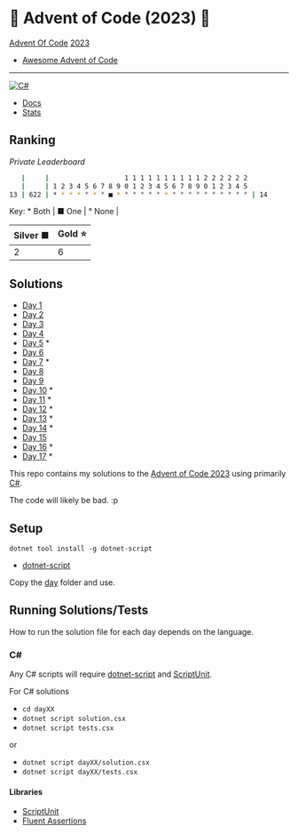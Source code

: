 # 🎄 Advent of Code (2023) 🎄

[Advent Of Code](https://adventofcode.com/) [2023](https://adventofcode.com/2023/)

- [Awesome Advent of Code](https://github.com/Bogdanp/awesome-advent-of-code)

---

[![C#](https://img.shields.io/badge/c%23-%23239120.svg?style=for-the-badge&logo=c-sharp&logoColor=white)](https://learn.microsoft.com/en-us/dotnet/csharp/)

- [Docs](docs/README.md)
- [Stats](docs/STATS.md)

## Ranking

*Private Leaderboard*

```bash
   |     |                   1 1 1 1 1 1 1 1 1 1 2 2 2 2 2 2
   |     | 1 2 3 4 5 6 7 8 9 0 1 2 3 4 5 6 7 8 9 0 1 2 3 4 5
13 | 622 | * * * * ° * ° ■ * ° ° ° ° ° * ° ° ° ° ° ° ° ° ° ° | 14
```

Key: \* Both | ■ One | ° None |

| Silver ■ | Gold ⭐ |
| -------- | ------- |
| 2        | 6       |

## Solutions

- [Day 1](day01/README.md)
- [Day 2](day02/README.md)
- [Day 3](day03/README.md)
- [Day 4](day04/README.md)
- [Day 5](day05/README.md) *
- [Day 6](day06/README.md)
- [Day 7](day07/README.md) *
- [Day 8](day08/README.md)
- [Day 9](day09/README.md)
- [Day 10](day10/README.md) *
- [Day 11](day11/README.md) *
- [Day 12](day12/README.md) *
- [Day 13](day13/README.md) *
- [Day 14](day14/README.md) *
- [Day 15](day15/README.md)
- [Day 16](day16/README.md) *
- [Day 17](day17/README.md) *
  <!-- - [Day 18](day18/README.md) -->
  <!-- - [Day 19](day19/README.md) -->
  <!-- - [Day 20](day20/README.md) -->
  <!-- - [Day 21](day21/README.md) -->
  <!-- - [Day 22](day22/README.md) -->
  <!-- - [Day 23](day23/README.md) -->
  <!-- - [Day 24](day24/README.md) -->
  <!-- - [Day 25](day25/README.md) -->

<!-- [![For: Advent Of Code](https://img.shields.io/badge/for-advent_of_code-green.svg)](https://adventofcode.com/) -->
<!-- [![License: MIT](https://img.shields.io/badge/License-MIT-lightgrey.svg)](https://opensource.org/licenses/MIT)  -->

<!-- https://github.com/marketplace/actions/aoc-badges -->
<!-- ![](https://img.shields.io/badge/day%20📅-6-blue) -->
<!-- ![](https://img.shields.io/badge/stars%20⭐-12-yellow) -->
<!-- ![](https://img.shields.io/badge/days%20completed-6-red) -->

This repo contains my solutions to the [Advent of Code 2023](https://adventofcode.com/2022) using primarily [C#](https://learn.microsoft.com/en-us/dotnet/csharp/).

The code will likely be bad. :p

## Setup

`dotnet tool install -g dotnet-script`

- [dotnet-script](https://github.com/dotnet-script/dotnet-script)

Copy the [day](day/) folder and use.

## Running Solutions/Tests

How to run the solution file for each day depends on the language.

### C\#

Any C# scripts will require [dotnet-script](https://github.com/filipw/dotnet-script) and [ScriptUnit](https://github.com/seesharper/ScriptUnit).

For C# solutions

- `cd dayXX`
- `dotnet script solution.csx`
- `dotnet script tests.csx`

or

- `dotnet script dayXX/solution.csx`
- `dotnet script dayXX/tests.csx`

#### Libraries

- [ScriptUnit](https://github.com/seesharper/ScriptUnit)
- [Fluent Assertions](https://github.com/fluentassertions/fluentassertions)
